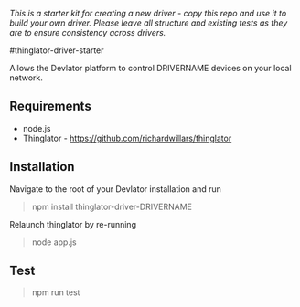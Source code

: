 *This is a starter kit for creating a new driver - copy this repo and use it to build your own driver. Please leave all structure and existing tests as they are to ensure consistency across drivers.*

#thinglator-driver-starter

Allows the Devlator platform to control DRIVERNAME devices on your local network.


## Requirements
- node.js
- Thinglator - https://github.com/richardwillars/thinglator

## Installation
Navigate to the root of your Devlator installation and run
> npm install thinglator-driver-DRIVERNAME

Relaunch thinglator by re-running
> node app.js

## Test
> npm run test
